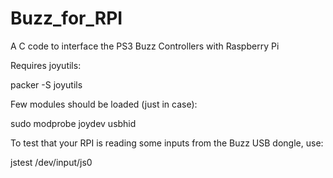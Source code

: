 # Buzz_for_RPI
A C code to interface the PS3 Buzz Controllers with Raspberry Pi

Requires joyutils:

  packer -S joyutils

Few modules should be loaded (just in case):

  sudo modprobe joydev usbhid

To test that your RPI is reading some inputs from the Buzz USB dongle, use:

  jstest /dev/input/js0
